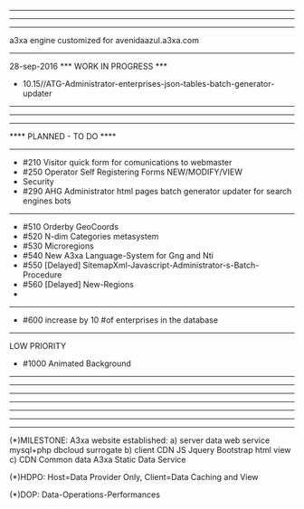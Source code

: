 *************************************************
*************************************************
*************************************************
a3xa engine customized for avenidaazul.a3xa.com 
*************************************************

28-sep-2016 *** WORK IN PROGRESS ***


- 10.15//ATG-Administrator-enterprises-json-tables-batch-generator-updater

*************************************************
*************************************************
*************************************************
**** PLANNED - TO DO ****





______________________________________________


* #210 Visitor quick form for comunications to webmaster 
* #250 Operator Self Registering Forms NEW/MODIFY/VIEW 
* Security
* #290 AHG Administrator html pages batch generator updater for search engines bots

______________________________________________

* #510 Orderby GeoCoords 
* #520 N-dim Categories metasystem 
* #530 Microregions 
* #540 New A3xa Language-System for Gng and Nti
* #550 [Delayed] SitemapXml-Javascript-Administrator-s-Batch-Procedure
* #560 [Delayed] New-Regions
* 
______________________________________________


* #600 increase by 10 #of enterprises in the database 

______________________________________________
LOW PRIORITY

* #1000 Animated Background


______________________________________________
*************************************************
*************************************************
*************************************************






*************************************************
*************************************************
*************************************************

(\*)MILESTONE: A3xa website established: 
   a) server data web service mysql+php dbcloud surrogate
   b) client CDN JS Jquery Bootstrap html view
   c) CDN Common data A3xa Static Data Service


(\*)HDPO: Host=Data Provider Only, Client=Data Caching and View

(\*)DOP: Data-Operations-Performances
